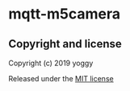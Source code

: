 # mqtt-m5camera

## Copyright and license
Copyright (c) 2019 yoggy

Released under the [MIT license](LICENSE.txt)

